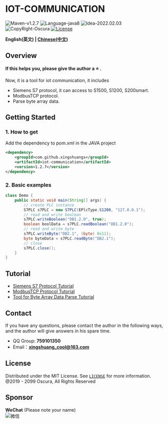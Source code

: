 # IOT-COMMUNICATION

![Maven-v1.2.7](https://img.shields.io/badge/Maven-v1.2.7-brightgreen)
![Language-java8](https://img.shields.io/badge/Language-java8-blue)
![Idea-2022.02.03](https://img.shields.io/badge/Idea-2022.02.03-lightgrey)
![CopyRight-Oscura](https://img.shields.io/badge/CopyRight-Oscura-yellow)
[![License](https://img.shields.io/badge/License-MIT-blue.svg)](./LICENSE)

**English(英文) | [Chinese(中文)](./README-CN.md )**

## Overview

**If this helps you, please give the author a :star: .**<br>

Now, it is a tool for iot communication, it includes

- Siemens S7 protocol, it can access to S1500, S1200, S200smart.
- ModbusTCP protocol.
- Parse byte array data.

## Getting Started

### 1. How to get

Add the dependency to pom.xml in the JAVA project

```xml
<dependency>
    <groupId>com.github.xingshuangs</groupId>
    <artifactId>iot-communication</artifactId>
    <version>1.2.7</version>
</dependency>
```

### 2. Basic examples

```java
class Demo {
    public static void main(String[] args) {
        // create PLC instance
        S7PLC s7PLC = new S7PLC(EPlcType.S1200, "127.0.0.1");
        // read and write boolean
        s7PLC.writeBoolean("DB1.2.0", true);
        boolean boolData = s7PLC.readBoolean("DB1.2.0");
        // read and write byte
        s7PLC.writeByte("DB2.1", (byte) 0x11);
        byte byteData = s7PLC.readByte("DB2.1");
        // close
        s7PLC.close();
    }
}
```

## Tutorial

- [Siemens S7 Protocol Tutorial](./tutorial/README-S7-EN.md)
- [ModbusTCP Protocol Tutorial](./tutorial/README-Modbus-EN.md)
- [Tool for Byte Array Data Parse Tutorial](./tutorial/README-ByteArray-EN.md)

## Contact

If you have any questions, please contact the author in the following ways, and the author will give answers in his
spare time.

- QQ Group: **759101350**
- Email：**xingshuang_cool@163.com**

## License

Distributed under the MIT License. See [`LICENSE`](./LICENSE) for more information.<br>
@2019 - 2099 Oscura, All Rights Reserved <br>

## Sponsor

**WeChat** (Please note your name)<br>
![微信](https://i.postimg.cc/brBG5vx8/image.png)
